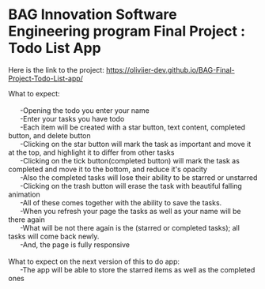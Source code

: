 # BAG Innovation Software Engineering program Final Project : Todo List App
Here is the link to the project: https://oliviier-dev.github.io/BAG-Final-Project-Todo-List-app/

What to expect: <br>
<br>
  &nbsp;&nbsp;&nbsp;&nbsp;&nbsp;&nbsp;-Opening the todo you enter your name <br>
  &nbsp;&nbsp;&nbsp;&nbsp;&nbsp;&nbsp;-Enter your tasks you have todo <br>
  &nbsp;&nbsp;&nbsp;&nbsp;&nbsp;&nbsp;-Each item will be created with a star button, text content, completed button, and delete button <br>
  &nbsp;&nbsp;&nbsp;&nbsp;&nbsp;&nbsp;-Clicking on the star button will mark the task as important and move it at the top, and highlight it to differ from other tasks <br>
  &nbsp;&nbsp;&nbsp;&nbsp;&nbsp;&nbsp;-Clicking on the tick button(completed button) will mark the task as completed and move it to the bottom, and reduce it's opacity <br>
  &nbsp;&nbsp;&nbsp;&nbsp;&nbsp;&nbsp;-Also the completed tasks will lose their ability to be starred or unstarred <br>
  &nbsp;&nbsp;&nbsp;&nbsp;&nbsp;&nbsp;-Clicking on the trash button will erase the task with beautiful falling animation <br>
  &nbsp;&nbsp;&nbsp;&nbsp;&nbsp;&nbsp;-All of these comes together with the ability to save the tasks. <br>
  &nbsp;&nbsp;&nbsp;&nbsp;&nbsp;&nbsp;-When you refresh your page the tasks as well as your name will be there again <br>
  &nbsp;&nbsp;&nbsp;&nbsp;&nbsp;&nbsp;-What will be not there again is the (starred or completed tasks); all tasks will come back newly. <br>
  &nbsp;&nbsp;&nbsp;&nbsp;&nbsp;&nbsp;-And, the page is fully responsive <br>
  <br>
What to expect on the next version of this to do app: <br>
  &nbsp;&nbsp;&nbsp;&nbsp;&nbsp;&nbsp;-The app will be able to store the starred items as well as the completed ones<br>
